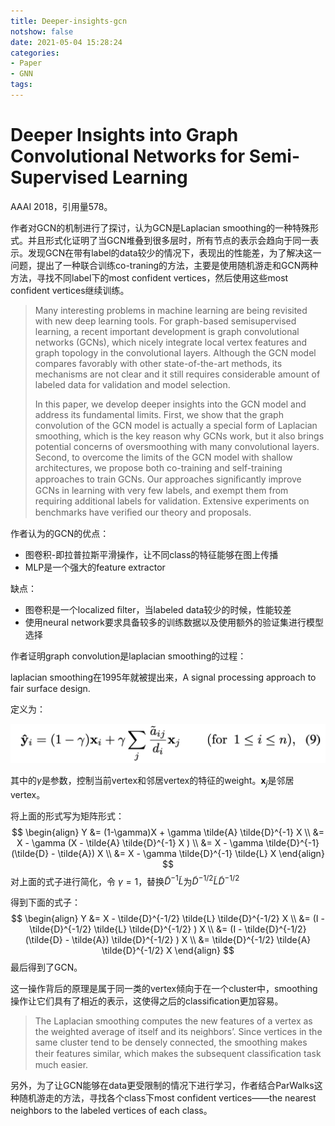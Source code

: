 ```yaml
---
title: Deeper-insights-gcn
notshow: false
date: 2021-05-04 15:28:24
categories:
- Paper
- GNN
tags:
---
```


# Deeper Insights into Graph Convolutional Networks for Semi-Supervised Learning

AAAI 2018，引用量578。

作者对GCN的机制进行了探讨，认为GCN是Laplacian smoothing的一种特殊形式。并且形式化证明了当GCN堆叠到很多层时，所有节点的表示会趋向于同一表示。发现GCN在带有label的data较少的情况下，表现出的性能差，为了解决这一问题，提出了一种联合训练co-traning的方法，主要是使用随机游走和GCN两种方法，寻找不同label下的most confident vertices，然后使用这些most confident vertices继续训练。

<!--more-->

> Many interesting problems in machine learning are being revisited with new deep learning tools. For graph-based semisupervised learning, a recent important development is graph convolutional networks (GCNs), which nicely integrate local vertex features and graph topology in the convolutional layers. Although the GCN model compares favorably with other state-of-the-art methods, its mechanisms are not clear and it still requires considerable amount of labeled data for validation and model selection.
>
> In this paper, we develop deeper insights into the GCN model and address its fundamental limits. First, we show that the graph convolution of the GCN model is actually a special form of Laplacian smoothing, which is the key reason why GCNs work, but it also brings potential concerns of oversmoothing with many convolutional layers. Second, to overcome the limits of the GCN model with shallow architectures, we propose both co-training and self-training approaches to train GCNs. Our approaches signiﬁcantly improve GCNs in learning with very few labels, and exempt them from requiring additional labels for validation. Extensive experiments on benchmarks have veriﬁed our theory and proposals.

作者认为的GCN的优点：

- 图卷积-即拉普拉斯平滑操作，让不同class的特征能够在图上传播
- MLP是一个强大的feature extractor

缺点：

- 图卷积是一个localized ﬁlter，当labeled data较少的时候，性能较差
- 使用neural network要求具备较多的训练数据以及使用额外的验证集进行模型选择

作者证明graph convolution是laplacian smoothing的过程：

laplacian smoothing在1995年就被提出来，A signal processing approach to fair surface design.

定义为：

![](Deeper-insights-gcn/image-20210504154544997.png)

其中的$\gamma$是参数，控制当前vertex和邻居vertex的特征的weight。$\mathbf{x}_j$是邻居vertex。

将上面的形式写为矩阵形式：
$$
\begin{align}
Y &= (1-\gamma)X + \gamma \tilde{A} \tilde{D}^{-1} X \\
&= X - \gamma (X - \tilde{A} \tilde{D}^{-1} X ) \\
&= X - \gamma \tilde{D}^{-1} (\tilde{D} - \tilde{A}) X \\
&= X - \gamma \tilde{D}^{-1} \tilde{L} X
\end{align}
$$
对上面的式子进行简化，令 $\gamma = 1$，替换$\tilde{D}^{-1} \tilde{L}$为$\tilde{D}^{-1/2} \tilde{L} \tilde{D}^{-1/2}$

得到下面的式子：
$$
\begin{align}
Y &= X - \tilde{D}^{-1/2} \tilde{L} \tilde{D}^{-1/2} X \\
&= (I - \tilde{D}^{-1/2} \tilde{L} \tilde{D}^{-1/2} ) X \\
&= (I - \tilde{D}^{-1/2} (\tilde{D} - \tilde{A}) \tilde{D}^{-1/2} ) X \\
&= \tilde{D}^{-1/2} \tilde{A} \tilde{D}^{-1/2} X
\end{align}
$$
最后得到了GCN。

这一操作背后的原理是属于同一类的vertex倾向于在一个cluster中，smoothing操作让它们具有了相近的表示，这使得之后的classiﬁcation更加容易。

> The Laplacian smoothing computes the new features of a vertex as the weighted average of itself and its neighbors’. Since vertices in the same cluster tend to be densely connected, the smoothing makes their features similar, which makes the subsequent classiﬁcation task much easier.

另外，为了让GCN能够在data更受限制的情况下进行学习，作者结合ParWalks这种随机游走的方法，寻找各个class下most confident vertices——the nearest neighbors to the labeled vertices of each class。



